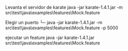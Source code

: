 Levanta el servidor de karate
java -jar karate-1.4.1.jar -m src\test\java\examples\features\Mock.feature

Elegir un puerto
╰─ java -jar karate-1.4.1.jar -m src\test\java\examples\features\Mock.feature -p 5000

ejecutar un feature
java -jar karate-1.4.1.jar src\test\java\examples\features\Mock.feature